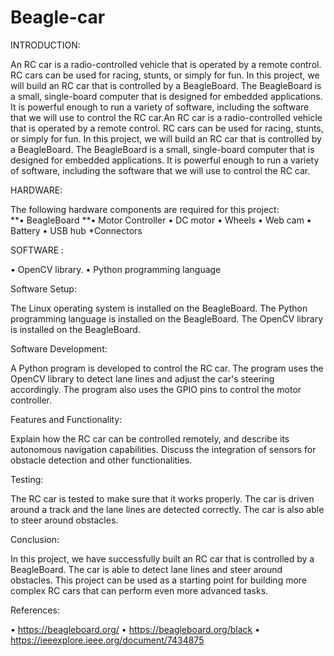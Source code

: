 # Beagle-car

INTRODUCTION:

   An RC car is a radio-controlled vehicle that is operated by a remote control. RC cars can be used for racing, stunts, or simply for fun. In this project, we will build an RC car that is controlled by a BeagleBoard. The BeagleBoard is a small, single-board computer that is designed for embedded applications. It is powerful enough to run a variety of software, including the software that we will use to control the RC car.An RC car is a radio-controlled vehicle that is operated by a remote control. RC cars can be used for racing, stunts, or simply for fun. In this project, we will build an RC car that is controlled by a BeagleBoard. The BeagleBoard is a small, single-board computer that is designed for embedded applications. It is powerful enough to run a variety of software, including the software that we will use to control the RC car.

HARDWARE:

The following hardware components are required for this project:  
**•	BeagleBoard
**•	Motor Controller
•	DC motor 
•	Wheels
•	Web cam
•	Battery 
•	USB hub
*Connectors

SOFTWARE :

•	OpenCV library.
•	Python programming language

Software Setup:  

   The Linux operating system is installed on the BeagleBoard. The Python programming language is installed on the BeagleBoard. The OpenCV library is installed on the BeagleBoard.

Software Development:

   A Python program is developed to control the RC car. The program uses the OpenCV library to detect lane lines and adjust the car's steering accordingly. The program also uses the GPIO pins to control the motor controller.

Features and Functionality:

   Explain how the RC car can be controlled remotely, and describe its autonomous navigation capabilities. Discuss the integration of sensors for obstacle detection and other functionalities.

Testing:

   The RC car is tested to make sure that it works properly. The car is driven around a track and the lane lines are detected correctly. The car is also able to steer around obstacles.

Conclusion:

   In this project, we have successfully built an RC car that is controlled by a BeagleBoard. The car is able to detect lane lines and steer around obstacles. This project can be used as a starting point for building more complex RC cars that can perform even more advanced tasks.

 References:

•	https://beagleboard.org/
•	https://beagleboard.org/black
•	https://ieeexplore.ieee.org/document/7434875
